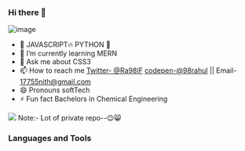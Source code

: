 ### Hi there 👋
![image](https://github.com/98rahul/98rahul/assets/71221556/a2cee8bc-068b-4508-873d-f1ec9820f0a4)


<!--
**98rahul/98rahul** is a ✨ _special_ ✨ repository because its `README.md` (this file) appears on your GitHub profile.
👯 I’m looking to collaborate on ...
- 🤔 I’m looking for help with ...
Here are some ideas to get you started:
-->
- 🔭  JAVASCRIPT🔥 PYTHON 🐍
- 🌱 I’m currently learning MERN 
- 💬 Ask me about CSS3
- 📫 How to reach me [Twitter- @Ra98lF](https://twitter.com/Ra98lF)
[codepen-@98rahul](https://codepen.io/98rahul) || Email- 17755nith@gmail.com
- 😄 Pronouns softTech
- ⚡ Fun fact Bachelors in Chemical Engineering 


<img src="https://github-readme-stats.vercel.app/api?username=98rahul&&show_icons=true&title_color=462525&icon_color=212121&text_color=462525&bg_color=dbdbdb"  />
Note:- Lot of private repo--😉😸

### Languages and Tools

